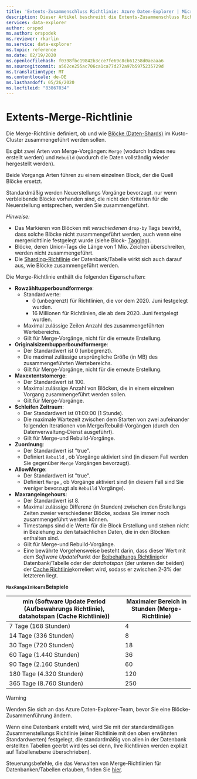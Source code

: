 ```yaml
---
title: 'Extents-Zusammenschluss Richtlinie: Azure Daten-Explorer | Microsoft-Dokumentation'
description: Dieser Artikel beschreibt die Extents-Zusammenschluss Richtlinie in Azure Daten-Explorer.
services: data-explorer
author: orspod
ms.author: orspodek
ms.reviewer: rkarlin
ms.service: data-explorer
ms.topic: reference
ms.date: 02/19/2020
ms.openlocfilehash: f0398fbc19842b3cce7fe69c8cb61258d0aeaaa6
ms.sourcegitcommit: a562ce255ac706ca1ca77d272a97b5975235729d
ms.translationtype: MT
ms.contentlocale: de-DE
ms.lasthandoff: 05/26/2020
ms.locfileid: "83867034"
---
```

# <a name="extents-merge-policy"></a>Extents-Merge-Richtlinie
Die Merge-Richtlinie definiert, ob und wie [Blöcke (Daten-Shards)](../management/extents-overview.md) im Kusto-Cluster zusammengeführt werden sollen.

Es gibt zwei Arten von Merge-Vorgängen: `Merge` (wodurch Indizes neu erstellt werden) und `Rebuild` (wodurch die Daten vollständig wieder hergestellt werden).

Beide Vorgangs Arten führen zu einem einzelnen Block, der die Quell Blöcke ersetzt.

Standardmäßig werden Neuerstellungs Vorgänge bevorzugt. nur wenn verbleibende Blöcke vorhanden sind, die nicht den Kriterien für die Neuerstellung entsprechen, werden Sie zusammengeführt.  

*Hinweise:*
- Das Markieren von Blöcken mit *verschiedenen* `drop-by` Tags bewirkt, dass solche Blöcke nicht zusammengeführt werden, auch wenn eine mergerichtlinie festgelegt wurde (siehe Block- [Tagging](../management/extents-overview.md#extent-tagging)).
- Blöcke, deren Union-Tags die Länge von 1 Mio. Zeichen überschreiten, werden nicht zusammengeführt.
- Die [Sharding-Richtlinie](./shardingpolicy.md) der Datenbank/Tabelle wirkt sich auch darauf aus, wie Blöcke zusammengeführt werden.

Die Merge-Richtlinie enthält die folgenden Eigenschaften:

- **Rowzähltupperboundformerge**:
    - Standardwerte:
      - 0 (unbegrenzt) für Richtlinien, die vor dem 2020. Juni festgelegt wurden.
      - 16 Millionen für Richtlinien, die ab dem 2020. Juni festgelegt wurden.
    - Maximal zulässige Zeilen Anzahl des zusammengeführten Wertebereichs.
    - Gilt für Merge-Vorgänge, nicht für die erneute Erstellung.  
- **Originalsizembupperboundformerge**:
    - Der Standardwert ist 0 (unbegrenzt).
    - Die maximal zulässige ursprüngliche Größe (in MB) des zusammengeführten Wertebereichs.
    - Gilt für Merge-Vorgänge, nicht für die erneute Erstellung.  
- **Maxextentstomerge**:
    - Der Standardwert ist 100.
    - Maximal zulässige Anzahl von Blöcken, die in einem einzelnen Vorgang zusammengeführt werden sollen.
    - Gilt für Merge-Vorgänge.
- **Schleifen Zeitraum**:
    - Der Standardwert ist 01:00:00 (1 Stunde).
    - Die maximale Wartezeit zwischen dem Starten von zwei aufeinander folgenden Iterationen von Merge/Rebuild-Vorgängen (durch den Datenverwaltung-Dienst ausgeführt).
    - Gilt für Merge-und Rebuild-Vorgänge.
- **Zuordnung**:
    - Der Standardwert ist "true".
    - Definiert `Rebuild` , ob Vorgänge aktiviert sind (in diesem Fall werden Sie gegenüber `Merge` Vorgängen bevorzugt).
- **AllowMerge**:
    - Der Standardwert ist "true".
    - Definiert `Merge` , ob Vorgänge aktiviert sind (in diesem Fall sind Sie weniger bevorzugt als `Rebuild` Vorgänge).
- **Maxrangeingehours**:
    - Der Standardwert ist 8.
    - Maximal zulässige Differenz (in Stunden) zwischen den Erstellungs Zeiten zweier verschiedener Blöcke, sodass Sie immer noch zusammengeführt werden können.
    - Timestamps sind die Werte für die Block Erstellung und stehen nicht in Beziehung zu den tatsächlichen Daten, die in den Blöcken enthalten sind.
    - Gilt für Merge-und Rebuild-Vorgänge.
    - Eine bewährte Vorgehensweise besteht darin, dass dieser Wert mit dem *Software Update*Punkt der [Beibehaltungs Richtlinie](./retentionpolicy.md)der Datenbank/Tabelle oder der *datahotspan* (der unteren der beiden) der [Cache Richtlinie](./cachepolicy.md)korreliert wird, sodass er zwischen 2-3% der letzteren liegt.

**`MaxRangeInHours`Beispiele**

|min (Software Update Period (Aufbewahrungs Richtlinie), datahotspan (Cache Richtlinie))|Maximaler Bereich in Stunden (Merge-Richtlinie)|
|--------------------------------------------------------------------|---------------------------------|
|7 Tage (168 Stunden)                                                  | 4                               |
|14 Tage (336 Stunden)                                                 | 8                               |
|30 Tage (720 Stunden)                                                 | 18                              |
|60 Tage (1.440 Stunden)                                               | 36                              |
|90 Tage (2.160 Stunden)                                               | 60                              |
|180 Tage (4.320 Stunden)                                              | 120                             |
|365 Tage (8.760 Stunden)                                              | 250                             |

> [!WARNING]
> Wenden Sie sich an das Azure Daten-Explorer-Team, bevor Sie eine Blöcke-Zusammenführung ändern.

Wenn eine Datenbank erstellt wird, wird Sie mit der standardmäßigen Zusammenstellungs Richtlinie (einer Richtlinie mit den oben erwähnten Standardwerten) festgelegt, die standardmäßig von allen in der Datenbank erstellten Tabellen geerbt wird (es sei denn, Ihre Richtlinien werden explizit auf Tabellenebene überschrieben).

Steuerungsbefehle, die das Verwalten von Merge-Richtlinien für Datenbanken/Tabellen erlauben, finden Sie [hier](../management/merge-policy.md).
